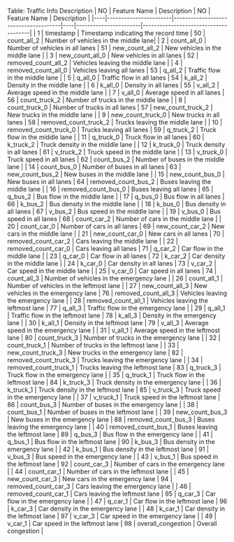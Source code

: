 
Table: Traffic Info Description
| NO | Feature Name          | Description                          | NO | Feature Name          | Description                          |
|----|-----------------------|--------------------------------------|----|-----------------------|--------------------------------------|
| 1  | timestamp             | Timestamp indicating the record time | 50 | count_all_2           | Number of vehicles in the middle lane|
| 2  | count_all_0           | Number of vehicles in all lanes      | 51 | new_count_all_2       | New vehicles in the middle lane      |
| 3  | new_count_all_0       | New vehicles in all lanes            | 52 | removed_count_all_2   | Vehicles leaving the middle lane     |
| 4  | removed_count_all_0   | Vehicles leaving all lanes           | 53 | q_all_2               | Traffic flow in the middle lane      |
| 5  | q_all_0               | Traffic flow in all lanes            | 54 | k_all_2               | Density in the middle lane           |
| 6  | k_all_0               | Density in all lanes                 | 55 | v_all_2               | Average speed in the middle lane     |
| 7  | v_all_0               | Average speed in all lanes           | 56 | count_truck_2         | Number of trucks in the middle lane  |
| 8  | count_truck_0         | Number of trucks in all lanes        | 57 | new_count_truck_2     | New trucks in the middle lane        |
| 9  | new_count_truck_0     | New trucks in all lanes              | 58 | removed_count_truck_2 | Trucks leaving the middle lane       |
| 10 | removed_count_truck_0 | Trucks leaving all lanes             | 59 | q_truck_2             | Truck flow in the middle lane        |
| 11 | q_truck_0             | Truck flow in all lanes              | 60 | k_truck_2             | Truck density in the middle lane     |
| 12 | k_truck_0             | Truck density in all lanes           | 61 | v_truck_2             | Truck speed in the middle lane       |
| 13 | v_truck_0             | Truck speed in all lanes             | 62 | count_bus_2           | Number of buses in the middle lane   |
| 14 | count_bus_0           | Number of buses in all lanes         | 63 | new_count_bus_2       | New buses in the middle lane         |
| 15 | new_count_bus_0       | New buses in all lanes               | 64 | removed_count_bus_2   | Buses leaving the middle lane        |
| 16 | removed_count_bus_0   | Buses leaving all lanes              | 65 | q_bus_2               | Bus flow in the middle lane          |
| 17 | q_bus_0               | Bus flow in all lanes                | 66 | k_bus_2               | Bus density in the middle lane       |
| 18 | k_bus_0               | Bus density in all lanes             | 67 | v_bus_2               | Bus speed in the middle lane         |
| 19 | v_bus_0               | Bus speed in all lanes               | 68 | count_car_2           | Number of cars in the middle lane    |
| 20 | count_car_0           | Number of cars in all lanes          | 69 | new_count_car_2       | New cars in the middle lane          |
| 21 | new_count_car_0       | New cars in all lanes                | 70 | removed_count_car_2   | Cars leaving the middle lane         |
| 22 | removed_count_car_0   | Cars leaving all lanes               | 71 | q_car_2               | Car flow in the middle lane          |
| 23 | q_car_0               | Car flow in all lanes                | 72 | k_car_2               | Car density in the middle lane       |
| 24 | k_car_0               | Car density in all lanes             | 73 | v_car_2               | Car speed in the middle lane         |
| 25 | v_car_0               | Car speed in all lanes               | 74 | count_all_3           | Number of vehicles in the emergency lane |
| 26 | count_all_1           | Number of vehicles in the leftmost lane |
| 27 | new_count_all_3       | New vehicles in the emergency lane   | 76 | removed_count_all_3   | Vehicles leaving the emergency lane  |
| 28 | removed_count_all_1   | Vehicles leaving the leftmost lane   | 77 | q_all_3               | Traffic flow in the emergency lane   |
| 29 | q_all_1               | Traffic flow in the leftmost lane    | 78 | k_all_3               | Density in the emergency lane        |
| 30 | k_all_1               | Density in the leftmost lane         | 79 | v_all_3               | Average speed in the emergency lane  |
| 31 | v_all_1               | Average speed in the leftmost lane   | 80 | count_truck_3         | Number of trucks in the emergency lane |
| 32 | count_truck_1         | Number of trucks in the leftmost lane |
| 33 | new_count_truck_3     | New trucks in the emergency lane     | 82 | removed_count_truck_3 | Trucks leaving the emergency lane    |
| 34 | removed_count_truck_1 | Trucks leaving the leftmost lane     | 83 | q_truck_3             | Truck flow in the emergency lane     |
| 35 | q_truck_1             | Truck flow in the leftmost lane      | 84 | k_truck_3             | Truck density in the emergency lane  |
| 36 | k_truck_1             | Truck density in the leftmost lane   | 85 | v_truck_3             | Truck speed in the emergency lane    |
| 37 | v_truck_1             | Truck speed in the leftmost lane     | 86 | count_bus_3           | Number of buses in the emergency lane |
| 38 | count_bus_1           | Number of buses in the leftmost lane |
| 39 | new_count_bus_3       | New buses in the emergency lane      | 88 | removed_count_bus_3   | Buses leaving the emergency lane     |
| 40 | removed_count_bus_1   | Buses leaving the leftmost lane      | 89 | q_bus_3               | Bus flow in the emergency lane       |
| 41 | q_bus_1               | Bus flow in the leftmost lane        | 90 | k_bus_3               | Bus density in the emergency lane    |
| 42 | k_bus_1               | Bus density in the leftmost lane     | 91 | v_bus_3               | Bus speed in the emergency lane      |
| 43 | v_bus_1               | Bus speed in the leftmost lane       | 92 | count_car_3           | Number of cars in the emergency lane |
| 44 | count_car_1           | Number of cars in the leftmost lane  |
| 45 | new_count_car_3       | New cars in the emergency lane       | 94 | removed_count_car_3   | Cars leaving the emergency lane      |
| 46 | removed_count_car_1   | Cars leaving the leftmost lane       | 95 | q_car_3               | Car flow in the emergency lane       |
| 47 | q_car_1               | Car flow in the leftmost lane        | 96 | k_car_3               | Car density in the emergency lane    |
| 48 | k_car_1               | Car density in the leftmost lane     | 97 | v_car_3               | Car speed in the emergency lane      |
| 49 | v_car_1               | Car speed in the leftmost lane       | 98 | overall_congestion    | Overall congestion                   |
